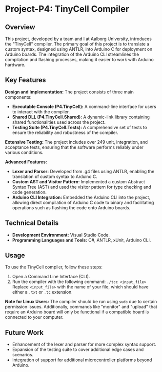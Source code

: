 # Project-P4: TinyCell Compiler

## Overview

This project, developed by a team and I at Aalborg University, introduces the "TinyCell" compiler. The primary goal of this project is to translate a custom syntax, designed using ANTLR, into Arduino C for deployment on Arduino boards. The integration of the Arduino CLI streamlines the compilation and flashing processes, making it easier to work with Arduino hardware.

## Key Features

**Design and Implementation:** The project consists of three main components:

- **Executable Console (P4.TinyCell):** A command-line interface for users to interact with the compiler.
- **Shared DLL (P4.TinyCell.Shared):** A dynamic-link library containing shared functionalities used across the project.
- **Testing Suite (P4.TinyCell.Tests):** A comprehensive set of tests to ensure the reliability and robustness of the compiler.

**Extensive Testing:** The project includes over 249 unit, integration, and acceptance tests, ensuring that the software performs reliably under various conditions.

**Advanced Features:**

- **Lexer and Parser:** Developed from .g4 files using ANTLR, enabling the translation of custom syntax to Arduino C.
- **Custom AST and Visitor Pattern:** Implemented a custom Abstract Syntax Tree (AST) and used the visitor pattern for type checking and code generation.
- **Arduino CLI Integration:** Embedded the Arduino CLI into the project, allowing direct compilation of Arduino C code to binary and facilitating operations such as flashing the code onto Arduino boards.

## Technical Details

- **Development Environment:** Visual Studio Code.
- **Programming Languages and Tools:** C#, ANTLR, xUnit, Arduino CLI.

## Usage

To use the TinyCell compiler, follow these steps:

1. Open a Command Line Interface (CLI).
2. Run the compiler with the following command:
   `./tcc <input_file>`
   Replace `<input_file>` with the name of your file, which should have either a `.txt` or `.tc` extension.

**Note for Linux Users:** The compiler should be run using `sudo` due to certain permission issues. Additionally, commands like "monitor" and "upload" that require an Arduino board will only be functional if a compatible board is connected to your computer.

## Future Work

- Enhancement of the lexer and parser for more complex syntax support.
- Expansion of the testing suite to cover additional edge cases and scenarios.
- Integration of support for additional microcontroller platforms beyond Arduino.
